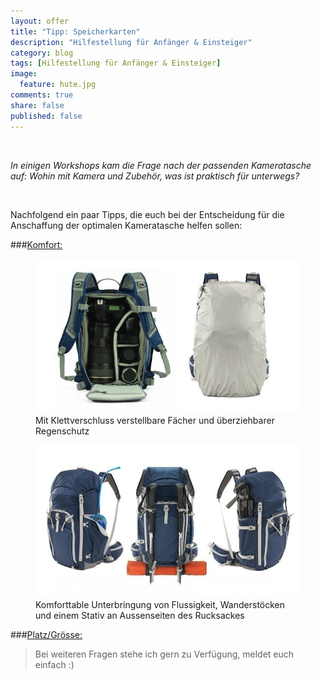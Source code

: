 ```yaml
---
layout: offer
title: "Tipp: Speicherkarten"
description: "Hilfestellung für Anfänger & Einsteiger"
category: blog
tags: [Hilfestellung für Anfänger & Einsteiger]
image:
  feature: hute.jpg
comments: true
share: false
published: false
---
```

 
  


    



*In einigen Workshops kam die Frage nach der passenden Kameratasche auf: 
Wohin mit Kamera und Zubehör, was ist praktisch für unterwegs?* 
 
  


    



Nachfolgend ein paar Tipps, die euch bei der Entscheidung für die Anschaffung der optimalen Kameratasche helfen sollen:


###<u>Komfort:</u>


<figure>
<img src="/images/bag1.jpg"/>
<figcaption>Mit Klettverschluss verstellbare Fächer und überziehbarer Regenschutz</figcaption>
</figure>



<figure>
<img src="/images/bag2.jpg"/>
<figcaption>Komforttable Unterbringung von Flussigkeit, Wanderstöcken und einem Stativ an Aussenseiten des Rucksackes</figcaption>
</figure>


###<u>Platz/Grösse:</u>







  



> Bei weiteren Fragen stehe ich gern zu Verfügung, meldet euch einfach :)